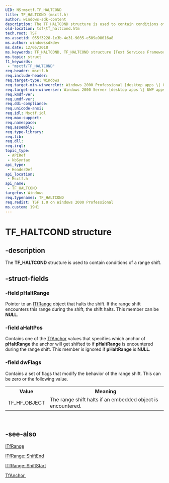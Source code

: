 ```yaml
---
UID: NS:msctf.TF_HALTCOND
title: TF_HALTCOND (msctf.h)
author: windows-sdk-content
description: The TF_HALTCOND structure is used to contain conditions of a range shift.
old-location: tsf\tf_haltcond.htm
tech.root: TSF
ms.assetid: 055f3228-1e3b-4e31-9035-e509a98016a8
ms.author: windowssdkdev
ms.date: 12/05/2018
ms.keywords: TF_HALTCOND, TF_HALTCOND structure [Text Services Framework], _tsf_tf_haltcond_ref, msctf/TF_HALTCOND, tsf.tf_haltcond
ms.topic: struct
f1_keywords: 
 - "msctf/TF_HALTCOND"
req.header: msctf.h
req.include-header: 
req.target-type: Windows
req.target-min-winverclnt: Windows 2000 Professional [desktop apps \| UWP apps]
req.target-min-winversvr: Windows 2000 Server [desktop apps \| UWP apps]
req.kmdf-ver: 
req.umdf-ver: 
req.ddi-compliance: 
req.unicode-ansi: 
req.idl: Msctf.idl
req.max-support: 
req.namespace: 
req.assembly: 
req.type-library: 
req.lib: 
req.dll: 
req.irql: 
topic_type:
 - APIRef
 - kbSyntax
api_type:
 - HeaderDef
api_location:
 - Msctf.h
api_name:
 - TF_HALTCOND
targetos: Windows
req.typenames: TF_HALTCOND
req.redist: TSF 1.0 on Windows 2000 Professional
ms.custom: 19H1
---
```


# TF_HALTCOND structure


## -description



The <b>TF_HALTCOND</b> structure is used to contain conditions of a range shift.




## -struct-fields




### -field pHaltRange

Pointer to an <a href="https://docs.microsoft.com/windows/desktop/api/msctf/nn-msctf-itfrange">ITfRange</a> object that halts the shift. If the range shift encounters this range during the shift, the shift halts. This member can be <b>NULL</b>.


### -field aHaltPos

Contains one of the <a href="https://docs.microsoft.com/windows/win32/api/msctf/ne-msctf-tfanchor">TfAnchor</a> values that specifies which anchor of <b>pHaltRange</b> the anchor will get shifted to if <b>pHaltRange</b> is encountered during the range shift. This member is ignored if <b>pHaltRange</b> is <b>NULL</b>.


### -field dwFlags

Contains a set of flags that modify the behavior of the range shift. This can be zero or the following value.

<table>
<tr>
<th>Value</th>
<th>Meaning</th>
</tr>
<tr>
<td>TF_HF_OBJECT</td>
<td>The range shift halts if an embedded object is encountered.</td>
</tr>
</table>
 


## -see-also




<a href="https://docs.microsoft.com/windows/desktop/api/msctf/nn-msctf-itfrange">ITfRange
      </a>



<a href="https://docs.microsoft.com/windows/desktop/api/msctf/nf-msctf-itfrange-shiftend">ITfRange::ShiftEnd
      </a>



<a href="https://docs.microsoft.com/windows/desktop/api/msctf/nf-msctf-itfrange-shiftstart">ITfRange::ShiftStart
      </a>



<a href="https://docs.microsoft.com/windows/win32/api/msctf/ne-msctf-tfanchor">TfAnchor
      </a>
 

 

